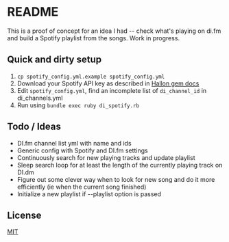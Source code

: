 # README

This is a proof of concept for an idea I had -- check what's playing on di.fm and build a Spotify playlist from the songs. Work in progress.

## Quick and dirty setup

1. `cp spotify_config.yml.example spotify_config.yml`
2. Download your Spotify API key as described in [Hallon gem docs](https://github.com/Burgestrand/Hallon#prerequisites)
3. Edit `spotify_config.yml`, find an incomplete list of `di_channel_id` in di_channels.yml
4. Run using `bundle exec ruby di_spotify.rb`

## Todo / Ideas

* DI.fm channel list yml with name and ids
* Generic config with Spotify and DI.fm settings
* Continuously search for new playing tracks and update playlist
* Sleep search loop for at least the length of the currently playing track on DI.dm
* Figure out some clever way when to look for new song and do it more efficiently (ie when the current song finished)
* Initialize a new playlist if --playlist option is passed


## License

[MIT](http://opensource.org/licenses/MIT)
